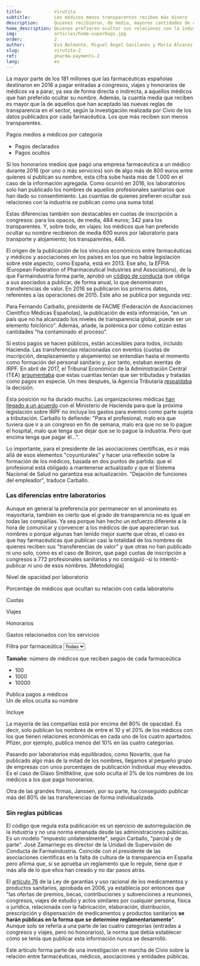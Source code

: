 ```yaml
---
title:            Virutita
subtitle:         Los médicos menos transparentes reciben más dinero
description:      Quienes recibieron, de media, mayores cantidades de cada laboratorio prefieren ocultar sus relaciones con la industria
home_description: Quienes prefieren ocultar sus relaciones con la industria reciben, de media, cantidades mayores que los que aceptan ser transparentes
img:              articles/home-superbugs.jpg
order:            2
author:           Eva Belmonte, Miguel Ángel Gavilanes y María Álvarez del Vayo
slug:             virutita-2
ref:              pharma-payments-2
lang:             es
---
```


<div class="container page-content" markdown="1">
  <div class="page-content-container" markdown="1">
La mayor parte de los 181 millones que las farmacéuticas españolas destinaron en 2016 a pagar entradas a congresos, viajes y honorarios de médicos va a parar, ya sea de forma directa o indirecta, a aquellos médicos que han preferido ocultar su nombre. Además, la cuantía media que reciben es mayor que la de aquellos que han aceptado las nuevas reglas de transparencia en el sector, según la investigación realizada por Civio de los datos publicados por cada farmacéutica. Los que más reciben son menos transparentes.

<div class="container-right">
  <div class="graph-container">
    <p class="graph-container-caption" style="margin-bottom: 15px">Pagos medios a médicos por categoría</p>
    <ul class="pharma-doctors-average-legend">
      <li class="payment-declared"><span></span> Pagos declarados</li>
      <li class="payment-hidden"><span></span> Pagos ocultos</li>
    </ul>
    <div id="pharma-doctors-average" class="bar-graph"></div>
  </div>
</div>

Si los honorarios medios que pagó una empresa farmacéutica a un médico durante 2016 (por uno o más servicios) son de algo más de 800 euros entre quienes sí publican su nombre, esta cifra sube hasta más de 1.000 en el caso de la información agregada. Como ocurrió en 2016, los laboratorios solo han publicado los nombres de aquellos profesionales sanitarios que han dado su consentimiento. Las cuantías de quienes prefieren ocultar sus relaciones con la industria se publican como una suma total.

Estas diferencias también son destacables en cuotas de inscripción a congresos: para los opacos, de media, 484 euros; 342 para los transparentes. Y, sobre todo, en viajes: los médicos que han preferido ocultar su nombre recibieron de media 600 euros por laboratorio para transporte y alojamiento; los transparentes, 446.

El origen de la publicación de los vínculos económicos entre farmacéuticas y médicos y asociaciones en los países en los que no había legislación sobre este aspecto, como España, está en 2013. Ese año, la EFPIA (European Federation of Pharmaceutical Industries and Associations), de la que Farmaindustria forma parte, aprobó un [código de conducta](http://transparency.efpia.eu/the-efpia-code-2) que obliga a sus asociados a publicar, de forma anual, lo que denominaron transferencias de valor. En 2016 se publicaron los primeros datos, referentes a las operaciones de 2015. Este año se publica por segunda vez.

Para Fernando Carballo, presidente de FACME (Federación de Asociaciones Científico Médicas Españolas), la publicación de esta información, "en un país que no ha alcanzado los niveles de transparencia global, puede ser un elemento folclórico". Además, añade, la polémica por cómo cotizan estas cantidades "ha contaminado el proceso".

Si estos pagos se hacen públicos, están accesibles para todos, incluido Hacienda. Las transferencias relacionadas con eventos (cuotas de inscripción, desplazamiento y alojamiento) se entendían hasta el momento como formación del personal sanitario y, por tanto, estaban exentas de IRPF. En abril de 2017, el Tribunal Económico de la Administración Central (TEA) [argumentaba](http://serviciostelematicos.minhap.gob.es/DYCteac/criterio.aspx?id=00/03645/2013/00/0/1&q=s%3d1%26rn%3d%26ra%3d%26fd%3d%26fh%3d%26u%3d01%26n%3d%26p%3d%26c1%3d%26c2%3d%26c3%3d%26tc%3d1%26tr%3d%26tp%3dprofesionales+sanitarios%26tf%3d%26c%3d0%26pg%3d) que estas cuantías tenían que ser tributadas y tratadas como pagos en especie. Un mes después, la Agencia Tributaria [respaldaba](https://www.documentcloud.org/documents/3892128-Consulta-Aeat.html) la decisión.

Esta posición no ha durado mucho. Las organizaciones médicas [han llegado a un acuerdo](http://www.minhafp.gob.es/Documentacion/Publico/GabineteMinistro/Notas%20Prensa/2017/MINISTRO/29-05-17%20NP%20REUNI%C3%93N%20MONTORO%20OMC.pdf) con el Ministerio de Hacienda para que la próxima legislación sobre IRPF no incluya los gastos para eventos como parte sujeta a tributación. Carballo lo defiende: "Para el profesional, malo era que tuviera que ir a un congreso en fin de semana, malo era que no se lo pague el hospital, malo que tenga que dejar que se lo pague la industria. Pero que encima tenga que pagar él...".

Lo importante, para el presidente de las asociaciones científicas, es ir más allá de esos elementos "coyunturales" y hacer una reflexión sobre la formación de los médicos, basada en dos puntos de partida: que el profesional está obligado a mantenerse actualizado y que el Sistema Nacional de Salud no garantiza esa actualización. "Dejación de funciones del empleador", traduce Carballo.

### Las diferencias entre laboratorios

Aunque en general la preferencia por permanecer en el anonimato es mayoritaria, también es cierto que el grado de transparencia no es igual en todas las compañías. Ya sea porque han hecho un esfuerzo diferente a la hora de comunicar y convencer a los médicos de que aparecieran sus nombres o porque algunas han tenido mejor suerte que otras, el caso es que hay farmacéuticas que publican casi la totalidad de los nombres de quienes reciben sus "transferencias de valor" y que otras no han publicado ni uno solo, como es el caso de Boiron, que pagó cuotas de inscripción a congresos a 772 profesionales sanitarios y no consiguió -si lo intentó- publicar ni uno de esos nombres. [Metodología]
</div>

<div class="graph-container pharma-transfers-container">
  <p class="graph-container-caption">Nivel de opacidad por laboratorio</p>

  <p>Porcentaje de médicos que ocultan su relación con cada laboratorio</p>
  <ul class="legend"></ul>
  
  <p class="graph-container-title">Cuotas</p>
  <div id="pharma-transfers-charges" class="pharma-transfers beeswarm-graph"></div>

  <p class="graph-container-title">Viajes</p>
  <div id="pharma-transfers-travels" class="pharma-transfers beeswarm-graph"></div>

  <p class="graph-container-title">Honorarios</p>
  <div id="pharma-transfers-fees" class="pharma-transfers beeswarm-graph"></div>

  <p class="graph-container-title">Gastos relacionados con los servicios</p>
  <div id="pharma-transfers-relateds" class="pharma-transfers beeswarm-graph"></div>

  <div class="row pharma-transfers-footer">
    <div class="col-sm-4">
      <div id="pharma-selector" class="form-group">
        <label>Filtra por farmaceútica</label>
        <select class="form-control">
          <option value="-1">Todas</option>
        </select>
      </div>
    </div>
    <div class="size-legend col-sm-8">
      <p><strong>Tamaño</strong>: número de médicos que reciben pagos de cada farmaceútica</p>
      <ul>
        <li class="sm"><span class="circle"></span> 100</li>
        <li class="m"><span class="circle"></span> 1000</li>
        <li class="l"><span class="circle"></span> 10000</li>
      </ul>
    </div>
  </div>
 
  <div id="pharma-transfers-tooltip" class="tooltip top" role="tooltip">
    <div class="tooltip-arrow"></div>
    <div class="tooltip-inner">
      <p class="title"></p>
      <div class="description">
        <p>Publica pagos a <span class="total"></span> médicos<br/>Un <span class="value"></span> de ellos oculta su nombre</p>
        <p class="subsidiaries-cont">Incluye <span class="subsidiaries"></span></p>
      </div>
    </div>
  </div>
</div>

<div class="page-content-container" markdown="1">
La mayoría de las compañías está por encima del 80% de opacidad. Es decir, solo publican los nombres de entre el 10 y el 20% de los médicos con los que tienen relaciones económicas en cada uno de los cuatro apartados. Pfizer, por ejemplo, publica menos del 10% en las cuatro categorías.

Pasando por laboratorios más equilibrados, como Novartis, que ha publicado algo más de la mitad de los nombres, llegamos al pequeño grupo de empresas con unos porcentajes de publicación individual muy elevados. Es el caso de Glaxo Smithkline, que solo oculta el 3% de los nombres de los médicos a los que paga honorarios. 

Otra de las grandes firmas, Janssen, por su parte, ha conseguido publicar más del 80% de las transferencias de forma individualizada.

### Sin reglas públicas

El código que regula esta publicación es un ejercicio de autorregulación de la industria y no una norma emanada desde las administraciones públicas. Es un modelo "impuesto unilateralmente", según Carballo, "parcial y de parte". José Zamarriego es director de la Unidad de Supervisión de Conducta de Farmaindustria. Coincide con el presidente de las asociaciones cientificas en la falta de cultura de la transparencia en España pero afirma que, si se aprueba un reglamento que lo regule, tiene que ir más allá de lo que ellos han creado y no dar pasos atrás.

El [artículo 76](https://www.boe.es/buscar/act.php?id=BOE-A-2006-13554#a76
) de la Ley de garantías y uso racional de los medicamentos y productos sanitarios, aprobada en 2006, ya establecía por entonces que "las ofertas de premios, becas, contribuciones y subvenciones a reuniones, congresos, viajes de estudio y actos similares por cualquier persona, física o jurídica, relacionada con la fabricación, elaboración, distribución, prescripción y dispensación de medicamentos y productos sanitarios **se harán públicas en la forma que se determine reglamentariamente**". Aunque solo se refería a una parte de las cuatro categorías (entradas a congresos y viajes, pero no honorarios), la norma que debía establecer cómo se tenía que publicar esta información nunca se desarrolló.

<p class="credits" markdown="1">Este artículo forma parte de una investigación en marcha de Civio sobre la relación entre farmacéuticas, médicos, asociaciones y entidades públicas.</p>

</div>
</div>